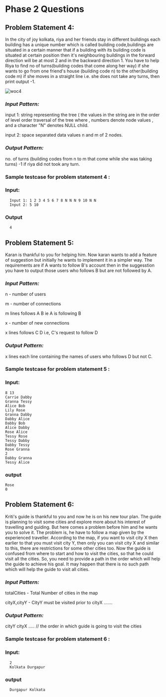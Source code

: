 # Phase 2 Questions

## Problem Statement 4:

In the city of joy kolkata, riya and her friends stay in different buildings each building has a unique number which is called building code,buildings are situated 
in a certain manner that if a building with its building code is situated at certain position then it's neighbouring buildings in the forward direction will be at most 
2 and in the backward direction 1. You have to help Riya to find no of turns(building codes that come along her way) if she wants to go from one friend's house (building
code n) to the other(building code m) if she moves in a straight line i.e. she does not take any turns, then print output -1.

![woc4](https://user-images.githubusercontent.com/61093320/147410632-800d7e4a-371c-4029-8574-83acbc16564e.png)


### *Input Pattern:*
 input 1: string representing the tree ( the values in the string are in the order of level order traversal of the tree where , numbers denote node values , and
 a character "N" denotes NULL child.
 
 input 2: space separated data values n and m  of 2 nodes.
 
 
 ### *Output Pattern:*
  no. of turns (building codes from n to m that come while she was taking turns)
  -1 if riya did not took any turn.

### Sample testcase for problem statement 4 :


  ### Input:
      Input 1: 1 2 3 4 5 6 7 8 N N N 9 10 N N
      Input 2: 5 10
      

   ### Output 
      4 
      
      
## Problem Statement 5:

Karan is thankful to you for helping him. Now karan wants to add a feature of suggestion but initially he wants to implement it in a simpler way. The requirements are if A wants to follow B's account then in the suggesstion you have to output those users who follows B but are not followed by A.

### *Input Pattern:*
n - number of users

m - number of connections

m lines follows A B ie A is following B

x - number of new connections

x lines follows C D i.e, C's request to follow D

### *Output Pattern:*
x lines each line containing the names of users who follows D but not C.

### Sample testcase for problem statement 5 :

  ### Input:
    8 13
    Carrie Dabby
    Granna Tessy
    Alice Bob
    Lily Rose
    Granna Dabby
    Dabby Alice
    Dabby Bob
    Alice Dabby
    Rose Alice
    Tessy Rose
    Tessy Dabby
    Dabby Tessy
    Rose Granna
    2
    Dabby Granna 
    Tessy Alice

  ### output
    Rose
    0
   
   
## Problem Statement 6:

Kriti's guide is thankful to you and now he is on his new tour plan. The guide is planning to visit some cities and explore more about his interest of travelling and guiding. But here comes a problem before him and he wants you to solve it. The problem is, he have to follow a map given by the experienced traveller. According to the map, if you want to visit city X then earlier to that you must visit city Y, then only you can visit city X and similar to this, there are restrictions for some other cities too. Now the guide is confused from where to start and how to visit the cities, so that he could visit all the cities. So, you need to provide a path in the order which will help the guide to achieve his goal. It may happen that there is no such path which will help the guide to visit all cities.

### *Input Pattern:*
totalCities - Total Number of cities in the map

cityX,cityY - CityY must be visited prior to cityX
.......

### *Output Pattern:*
cityY cityX ..... // the order in which guide is going to visit the cities


### Sample testcase for problem statement 6 :

  ### Input: 
      2
      Kolkata Durgapur
     
   ### output    
      Durgapur Kolkata
   
   
      
